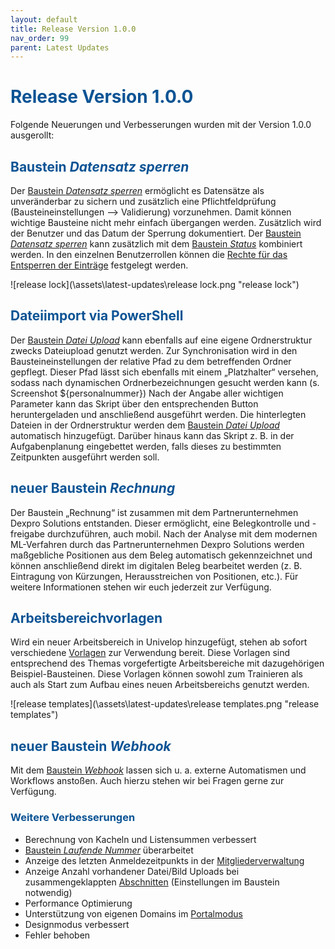 ```yaml
---
layout: default
title: Release Version 1.0.0
nav_order: 99
parent: Latest Updates
---
```


# <span style="color:#0b5394">**Release Version 1.0.0**</span>

Folgende Neuerungen und Verbesserungen wurden mit der Version 1.0.0 ausgerollt:

## <span style="color:#0b5394">**Baustein _Datensatz sperren_**</span>

Der [Baustein _Datensatz sperren_](/docs/record-spec-settings/grand-child-expanded/lock.html) ermöglicht es Datensätze als unveränderbar zu sichern und zusätzlich eine Pflichtfeldprüfung (Bausteineinstellungen --> Validierung) vorzunehmen. Damit können wichtige Bausteine nicht mehr einfach übergangen werden. Zusätzlich wird der Benutzer und das Datum der Sperrung dokumentiert.
Der [Baustein _Datensatz sperren_](/docs/record-spec-settings/grand-child-expanded/lock.html) kann zusätzlich mit dem [Baustein _Status_](/docs/record-spec-settings/grand-child-expanded/status.html) kombiniert werden. In den einzelnen Benutzerrollen können die [Rechte für das Entsperren der Einträge](/docs/global-settings-and-functions.html#rechte--berechtigungen) festgelegt werden.

![release lock](\assets\latest-updates\release lock.png "release lock")

## <span style="color:#0b5394">**Dateiimport via PowerShell**</span>

Der [Baustein _Datei Upload_](/docs/record-spec-settings/grand-childs-form/upload-file.html) kann ebenfalls auf eine eigene Ordnerstruktur zwecks Dateiupload genutzt werden. Zur Synchronisation wird in den Bausteineinstellungen der relative Pfad zu dem betreffenden Ordner gepflegt. Dieser Pfad lässt sich ebenfalls mit einem „Platzhalter“ versehen, sodass nach dynamischen Ordnerbezeichnungen gesucht werden kann (s. Screenshot ${personalnummer}) Nach der Angabe aller wichtigen Parameter kann das Skript über den entsprechenden Button heruntergeladen und anschließend ausgeführt werden. Die hinterlegten Dateien in der Ordnerstruktur werden dem [Baustein _Datei Upload_](/docs/record-spec-settings/grand-childs-form/upload-file.html) automatisch hinzugefügt. Darüber hinaus kann das Skript z. B. in der Aufgabenplanung eingebettet werden, falls dieses zu bestimmten Zeitpunkten ausgeführt werden soll.

## <span style="color:#0b5394">**neuer Baustein _Rechnung_**</span>

Der Baustein „Rechnung“ ist zusammen mit dem Partnerunternehmen Dexpro Solutions entstanden. Dieser ermöglicht, eine Belegkontrolle und -freigabe durchzuführen, auch mobil. Nach der Analyse mit dem modernen ML-Verfahren durch das Partnerunternehmen Dexpro Solutions werden maßgebliche Positionen aus dem Beleg automatisch gekennzeichnet und können anschließend direkt im digitalen Beleg bearbeitet werden (z. B. Eintragung von Kürzungen, Herausstreichen von Positionen, etc.). Für weitere Informationen stehen wir euch jederzeit zur Verfügung.

## <span style="color:#0b5394">**Arbeitsbereichvorlagen**</span>

Wird ein neuer Arbeitsbereich in Univelop hinzugefügt, stehen ab sofort verschiedene [Vorlagen](/docs/start-app.html#erstellen-eines-arbeitsbereichs) zur Verwendung bereit. Diese Vorlagen sind entsprechend des Themas vorgefertigte Arbeitsbereiche mit dazugehörigen Beispiel-Bausteinen. Diese Vorlagen können sowohl zum Trainieren als auch als Start zum Aufbau eines neuen Arbeitsbereichs genutzt werden.

![release templates](\assets\latest-updates\release templates.png "release templates")

## <span style="color:#0b5394">**neuer Baustein _Webhook_**</span>

Mit dem [Baustein _Webhook_](/docs/record-spec-settings/grand-child-expanded/webhook.html) lassen sich u. a. externe Automatismen und Workflows anstoßen. Auch hierzu stehen wir bei Fragen gerne zur Verfügung.

### <span style="color:#0b5394">**Weitere Verbesserungen**</span>

-   Berechnung von Kacheln und Listensummen verbessert
-   [Baustein _Laufende Nummer_](/docs/record-spec-settings/grand-child-expanded/rolling-number.html) überarbeitet
-   Anzeige des letzten Anmeldezeitpunkts in der [Mitgliederverwaltung](/docs/global-settings-and-functions.html#mitglieder)
-   Anzeige Anzahl vorhandener Datei/Bild Uploads bei zusammengeklappten [Abschnitten](/docs/record-spec-settings/grand-childs-base/section.html) (Einstellungen im Baustein notwendig)
-   Performance Optimierung
-   Unterstützung von eigenen Domains im [Portalmodus](/docs/portal-mode.html)
-   Designmodus verbessert
-   Fehler behoben
